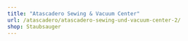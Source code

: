 ```yaml
---
title: "Atascadero Sewing & Vacuum Center"
url: /atascadero/atascadero-sewing-und-vacuum-center-2/
shop: Staubsauger
---
```


